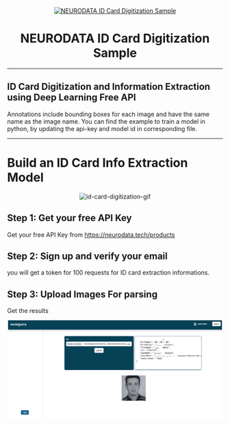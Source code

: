 <div align="center">
  <a href="https://www.neurodata.tech/">
    <img src="https://avatars.githubusercontent.com/u/67514861?v=4" alt="NEURODATA ID Card Digitization Sample" width="100"/>
    </a>
</div>

<h1 align="center">NEURODATA ID Card Digitization Sample</h1>

** **

## ID Card Digitization and Information Extraction using Deep Learning Free API


Annotations include bounding boxes for each image and have the same name as the image name. You can find the example to train a model in python, by updating the api-key and model id in corresponding file.


** **

# Build an ID Card Info Extraction Model


<div align="center">
    <img src="https://neurodata.tech/storage/blogs/carte%20neurodata_1676143595.png" alt="id-card-digitization-gif" width = "500"/>
</div>

## Step 1: Get your free API Key
Get your free API Key from https://neurodata.tech/products

## Step 2: Sign up and verify your email
you will get a token for 100 requests for ID card extraction informations.


## Step 3: Upload Images For parsing
Get the results 

<div align="center">
    <img src="sample.png" alt="id-card-parsing-neurodata-results" width = "500"/>
</div>



